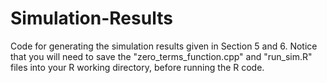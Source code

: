 # Simulation-Results
Code for generating the simulation results given in Section 5 and 6.
Notice that you will need to save the "zero_terms_function.cpp" and "run_sim.R" files into your R working directory, before running the R code.
